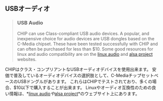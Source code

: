 ## USBオーディオ
> ### USB Audio
> CHIP can use Class-compliant USB audio devices.
> A popular, and inexpensive choice for audio devices are USB dongles based on the C-Media chipset.
> These have been tested successfully with CHIP and can often be purchased for less than $10.
> Some good resources for linux and audio compatibility are on the [linux audio](http://wiki.linuxaudio.org/wiki/hardware_matrix) and [alsa project](http://www.alsa-project.org/main/index.php/Matrix:Main) websites.


CHIPはクラス・コンプリアントなUSBオーディオデバイスを使用出来ます。
安価で普及しているオーディオデバイスの選択肢として、C-MediaチップセットベースのUSBドングルがあります。
これらはCHIPでテストされており、多くの場合、$10以下で購入することが出来ます。
Linuxやオーディオ互換性のための良い情報は、*[linux audio](http://wiki.linuxaudio.org/wiki/hardware_matrix)*や*[alsa project](http://www.alsa-project.org/main/index.php/Matrix:Main)*のウェブサイト上にあります。

